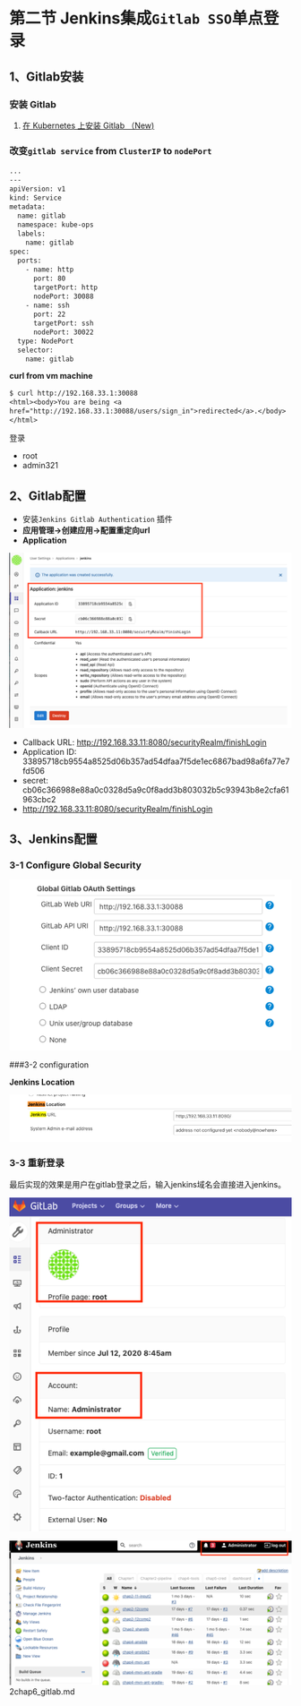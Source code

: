 # **第二节 Jenkins集成`Gitlab SSO`单点登录**


## 1、Gitlab安装

### 安装 Gitlab 

1. [在 Kubernetes 上安装 Gitlab （New)](https://github.com/Chao-Xi/JacobTechBlog/blob/master/k8s_dev/k8s_gitlab/6k8s_gitlab_install.md)

### 改变`gitlab service` from `ClusterIP` to `nodePort` 

```
...
---
apiVersion: v1
kind: Service
metadata:
  name: gitlab
  namespace: kube-ops
  labels:
    name: gitlab
spec:
  ports:
    - name: http
      port: 80
      targetPort: http
      nodePort: 30088
    - name: ssh
      port: 22
      targetPort: ssh
      nodePort: 30022
  type: NodePort
  selector:
    name: gitlab
```

**curl from vm machine**

```
$ curl http://192.168.33.1:30088
<html><body>You are being <a href="http://192.168.33.1:30088/users/sign_in">redirected</a>.</body></html>
```

登录

* root
* admin321

## 2、Gitlab配置

* 安装`Jenkins Gitlab Authentication` 插件
* **应用管理->创建应用->配置重定向url** 
* **Application**

![Alt Image Text](../images/chp6_2_1.png "Body image")

* Callback URL: http://192.168.33.11:8080/securityRealm/finishLogin
* Application ID: 33895718cb9554a8525d06b357ad54dfaa7f5de1ec6867bad98a6fa77e7fd506
* secret: cb06c366988e88a0c0328d5a9c0f8add3b803032b5c93943b8e2cfa61963cbc2
* http://192.168.33.11:8080/securityRealm/finishLogin



## 3、Jenkins配置

### 3-1 Configure Global Security

![Alt Image Text](../images/chp6_2_2.png "Body image")

###3-2 configuration

**Jenkins Location**

![Alt Image Text](../images/chp6_2_3.png "Body image")

### 3-3 重新登录

最后实现的效果是用户在gitlab登录之后，输入jenkins域名会直接进入jenkins。

![Alt Image Text](../images/chp6_2_4.png "Body image")

![Alt Image Text](../images/chp6_2_5.png "Body image")
2chap6_gitlab.md